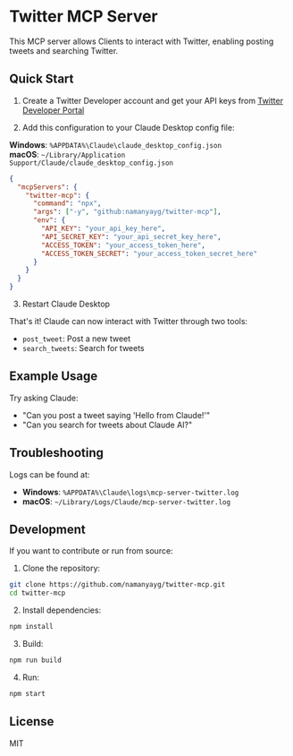 # Twitter MCP Server

<!-- [![smithery badge](https://smithery.ai/badge/@enescinar/twitter-mcp)](https://smithery.ai/server/@enescinar/twitter-mcp) -->

This MCP server allows Clients to interact with Twitter, enabling posting tweets and searching Twitter.

<!-- <a href="https://glama.ai/mcp/servers/dhsudtc7cd">
  <img width="380" height="200" src="https://glama.ai/mcp/servers/dhsudtc7cd/badge" alt="Twitter Server MCP server" />
</a> -->

## Quick Start

1. Create a Twitter Developer account and get your API keys from [Twitter Developer Portal](https://developer.twitter.com/en/portal/dashboard)

2. Add this configuration to your Claude Desktop config file:

**Windows**: `%APPDATA%\Claude\claude_desktop_config.json`  
**macOS**: `~/Library/Application Support/Claude/claude_desktop_config.json`

```json
{
  "mcpServers": {
    "twitter-mcp": {
      "command": "npx",
      "args": ["-y", "github:namanyayg/twitter-mcp"],
      "env": {
        "API_KEY": "your_api_key_here",
        "API_SECRET_KEY": "your_api_secret_key_here",
        "ACCESS_TOKEN": "your_access_token_here",
        "ACCESS_TOKEN_SECRET": "your_access_token_secret_here"
      }
    }
  }
}
```

3. Restart Claude Desktop

That's it! Claude can now interact with Twitter through two tools:

- `post_tweet`: Post a new tweet
- `search_tweets`: Search for tweets

## Example Usage

Try asking Claude:
- "Can you post a tweet saying 'Hello from Claude!'"
- "Can you search for tweets about Claude AI?"

## Troubleshooting

Logs can be found at:
- **Windows**: `%APPDATA%\Claude\logs\mcp-server-twitter.log`
- **macOS**: `~/Library/Logs/Claude/mcp-server-twitter.log`


## Development

If you want to contribute or run from source:

1. Clone the repository:
```bash
git clone https://github.com/namanyayg/twitter-mcp.git
cd twitter-mcp
```

2. Install dependencies:
```bash
npm install
```

3. Build:
```bash
npm run build
```

4. Run:
```bash
npm start
```

## License

MIT